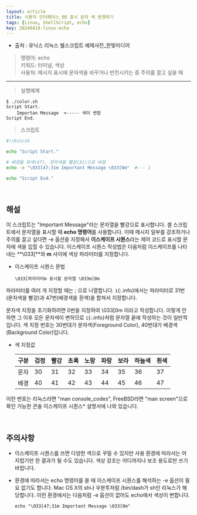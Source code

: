 ```yaml
---
layout: article
title: 사용자 인터페이스_08 표시 문자 색 변경하기
tags: [Linux, ShellScript, echo]
key: 20240418-linux-echo
---
```


- 출처 : 유닉스 리눅스 쉘스크립트 예제사전_한빛미디어

> 명령어: echo  
> 키워드: 터미널, 색상  
> 사용처: 메시지 표시에 문자색을 바꾸거나 반전시키는 증 주의를 끌고 싶을 때

--- 

> 실행예제

```
$ ./color.sh
Script Start.
    Importan Message  <----- 색이 변함
Script End.
```

> 스크립트

```bash
#!/bin/sh

echo "Script Start."

# 배경을 회색(47), 문자색을 빨강(31)으로 바꿈
echo -e "\033[47;31m Important Message \033[0m"  #--- 1

echo "Script End."
```

&nbsp;
&nbsp;

## **해설**

이 스크립트는 "Important Message"라는 문자열을 빨강으로 표시합니다. 셸 스크립트에서 문자열을 표시할 때 **echo 명령어**를 사용합니다. 이때 메시지 일부를 강조하거나 주의를 끌고 싶다면 -e 옵션을 지정해서 **이스케이프 시퀀스**라는 제어 코드로 표시할 문자에 색을 입힐 수 있습니다. 이스케이프 시퀀스 작성법은 다음처럼 이스케이프를 나타내는 **\033[**와 **m** 사이에 색상 파라미터를 지정합니다.

- 이스케이프 시퀀스 문법

  ```
  \033[파라미터m 표시할 문자열 \033m[0m
  ```

파라미터를 여러 개 지정할 때는 ; 으로 나열합니다. `1`{:.info}에서는 파라미터로 31번(문자색을 빨강)과 47번(배경색을 흰색)을 합쳐서 지정합니다.

문자색 지정을 초기화하려면 0번을 지정하여 \033[0m 이라고 작성합니다. 이렇게 안하면 그 이후 모든 문자색이 변하므로 `1`{:.info}처럼 문자열 끝에 작성하는 것이 일반적입니다. 색 지정 번호는 30번대가 문자색(Foreground Color), 40번대가 배경색(Background Color)입니다.

- 색 지정값

  |구분|검정|빨강|초록|노랑|파랑|보라|하늘색|흰색|
  |:--|:---|:---|:---|:--|:---|:--|:-----|:--|
  |문자|30|31|32|33|34|35|36|37|
  |배경|40|41|42|43|44|45|46|47|

이런 번호는 리눅스라면 "man console_codes", FreeBSD라면 "man screen"으로 확인 가능한 콘솔 이스케이프 시퀀스* 설명서에 나와 있습니다.

&nbsp;
&nbsp;

## **주의사항**

- 이스케이프 시퀀스를 쓰면 다양한 색으로 꾸밀 수 있지만 사용 환경에 따라서는 어지럽기만 한 결과가 될 수도 있습니다. 색상 강조는 어디까지나 보조 용도로만 쓰기 바랍니다.

- 환경에 따라서는 echo 명령어를 쓸 때 이스케이프 시퀀스를 해석하는 -e 옵션이 필요 없기도 합니다. Mac OS X의 sh나 우분투처럼 /bin/dash가 sh인 리눅스가 해당합니다. 이런 환경에서는 다음처럼 -e 옵션이 없어도 echo에서 색상이 변합니다.

  ```
  echo "\033[47;31m Important Message \033[0m"
  ```
